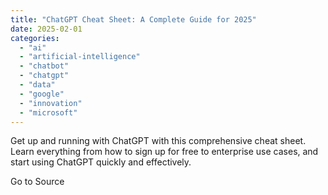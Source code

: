 ```yaml
---
title: "ChatGPT Cheat Sheet: A Complete Guide for 2025"
date: 2025-02-01
categories: 
  - "ai"
  - "artificial-intelligence"
  - "chatbot"
  - "chatgpt"
  - "data"
  - "google"
  - "innovation"
  - "microsoft"
---
```


Get up and running with ChatGPT with this comprehensive cheat sheet. Learn everything from how to sign up for free to enterprise use cases, and start using ChatGPT quickly and effectively.

Go to Source
